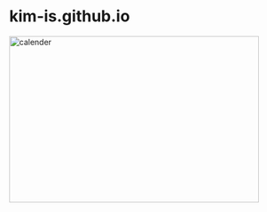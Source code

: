 # kim-is.github.io

<img src="/img/2023-08.jpg" width="450px" height="300px" title="calender" alt="calender"></img><br/>
